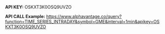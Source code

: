 **API KEY:** OSKXT3K0OSQ9UVZO

**API CALL Example:**
https://www.alphavantage.co/query?function=TIME_SERIES_INTRADAY&symbol=GME&interval=1min&apikey=OSKXT3K0OSQ9UVZO